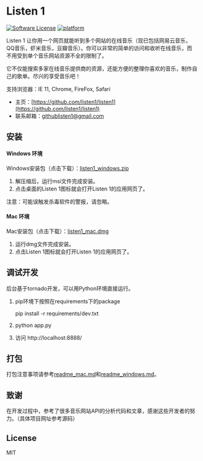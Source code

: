 Listen 1
==========

[![Software License](https://img.shields.io/badge/license-MIT-brightgreen.svg)](LICENSE.txt)
[![platform](https://img.shields.io/badge/python-2.7-green.svg)]()

Listen 1 让你用一个网页就能听到多个网站的在线音乐（现已包括网易云音乐，QQ音乐，虾米音乐，豆瓣音乐）。你可以非常的简单的访问和收听在线音乐，而不用受到单个音乐网站资源不全的限制了。

它不仅能搜索多家在线音乐提供商的资源，还能方便的整理你喜欢的音乐，制作自己的歌单。尽兴的享受音乐吧！

支持浏览器：IE 11, Chrome, FireFox, Safari

* 主页：[https://github.com/listen1/listen1](https://github.com/listen1/listen1)
* 联系邮箱：githublisten1@gmail.com

安装
----
#### Windows 环境
Windows安装包（点击下载）：[listen1_windows.zip](https://raw.githubusercontent.com/listen1/listen1/master/dist/listen1_windows.zip)

1. 解压缩后，运行msi文件完成安装。
2. 点击桌面的Listen 1图标就会打开Listen 1的应用网页了。  

注意：可能误触发杀毒软件的警报，请忽略。

#### Mac 环境
Mac安装包（点击下载）：[listen1_mac.dmg](https://raw.githubusercontent.com/listen1/listen1/master/dist/listen1_mac.dmg)

1. 运行dmg文件完成安装。
2. 点击Listen 1图标就会打开Listen 1的应用网页了。

调试开发
----------
后台基于tornado开发，可以用Python环境直接运行。

1. pip环境下按照在requirements下的package

	pip install -r requirements/dev.txt

2. python app.py
3. 访问 http://localhost:8888/

打包
----
打包注意事项请参考[readme_mac.md](https://github.com/listen1/listen1/blob/master/readme_mac.md)和[readme_windows.md](https://github.com/listen1/listen1/blob/master/readme_windows.md)。

致谢
----
在开发过程中，参考了很多音乐网站API的分析代码和文章，感谢这些开发者的努力。（具体项目网址参考源码）


License
--------
MIT
